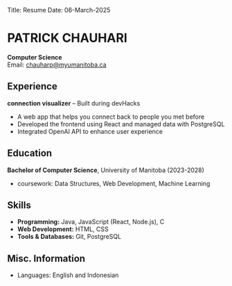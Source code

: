 Title: Resume
Date: 06-March-2025 

# PATRICK CHAUHARI
**Computer Science**  
 Email: chauharp@myumanitoba.ca  

## Experience  
**connection visualizer** – Built during devHacks 

  - A web app that helps you connect back to people you met before  
  - Developed the frontend using React and managed data with PostgreSQL  
  - Integrated OpenAI API to enhance user experience
 

## Education  
 **Bachelor of Computer Science**, University of Manitoba (2023-2028)  
- coursework: Data Structures, Web Development, Machine Learning  

## Skills  
- **Programming:** Java, JavaScript (React, Node.js), C  
- **Web Development:** HTML, CSS  
- **Tools & Databases:** Git, PostgreSQL


## Misc. Information
- Languages: English and Indonesian
